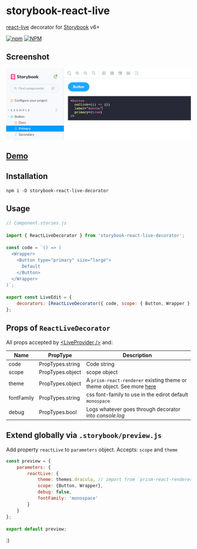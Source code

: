 # storybook-react-live

[react-live](https://github.com/FormidableLabs/react-live) decorator for [Storybook](https://storybook.js.org/) v6+

[![npm](https://img.shields.io/npm/v/storybook-react-live-decorator)](https://www.npmjs.com/package/storybook-react-live-decorator)
[![NPM](https://img.shields.io/npm/l/storybook-react-live-decorator)](https://www.npmjs.com/package/storybook-react-live-decorator)

## Screenshot

![Screenshot](https://raw.githubusercontent.com/sanusart/storybook-react-live-decorator/main/images/show.png)

## [Demo](https://sanusart.github.io/storybook-react-live-decorator)

## Installation

`npm i -D storybook-react-live-decorator`

## Usage

```jsx
// Component.stories.js

import { ReactLiveDecorator } from 'storybook-react-live-decorator';

const code = `() => (
  <Wrapper>
    <Button type="primary" size="large">
      Default
    </Button>
  </Wrapper>
)`;

export const LiveEdit = {
    decorators: [ReactLiveDecorator({ code, scope: { Button, Wrapper } })]
};

```

## Props of `ReactLiveDecorator`

All props accepted by [\<LiveProvider /\>](https://github.com/FormidableLabs/react-live#liveprovider-) and:

| Name       | PropType         | Description                                                                                                                               |
|------------|------------------|-------------------------------------------------------------------------------------------------------------------------------------------|
| code       | PropTypes.string | Code string                                                                                                                               
| scope      | PropTypes.object | scope object                                                                                                                              
| theme      | PropTypes.object | A `prism-react-renderer` existing theme or theme object. See more [here](https://github.com/FormidableLabs/prism-react-renderer#theming)  
| fontFamily | PropTypes.string | css font-family to use in the edirot default `monospace`                                                                                  
| debug      | PropTypes.bool   | Logs whatever goes through decorator into _console.log_                                                                                   

## Extend globally via `.storybook/preview.js`

Add property `reactLive` to `parameters` object. Accepts: `scope` and `theme`

```js
const preview = {
    parameters: {
        reactLive: {
            theme: themes.dracula, // import from `prism-react-renderer`
            scope: {Button, Wrapper},
            debug: false,
            fontFamily: 'monospace'
        }
    }
};

export default preview;
```

:)
